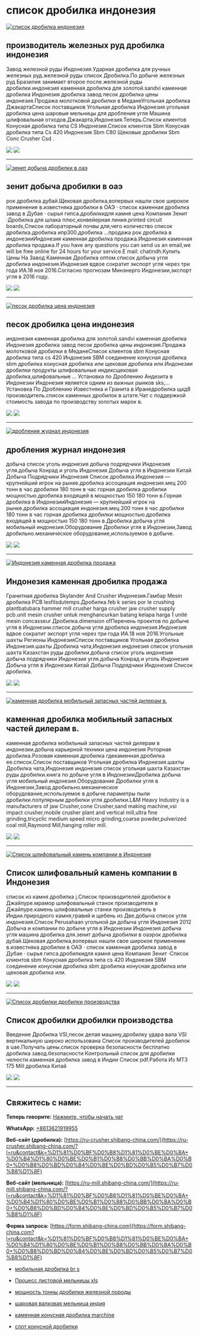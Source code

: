 # список дробилка индонезия

<a href="https://swt.shibang-china.com/?l=ru&img&k=%D1%81%D0%BF%D0%B8%D1%81%D0%BE%D0%BA+%D0%B4%D1%80%D0%BE%D0%B1%D0%B8%D0%BB%D0%BA%D0%B0+%D0%B8%D0%BD%D0%B4%D0%BE%D0%BD%D0%B5%D0%B7%D0%B8%D1%8F" target="_blank">![список дробилка индонезия](http://static.shibang-china.com/all-800x300/35.jpg)</a>

## производитель железных руд дробилка индонезия
Завод железной руды Индонезия.Ударная дробилка для ручных железных руд.железной руды список Дробилка.По добыче железных руд Бразилия занимает второе после.железной руды дробилки.индонезия каменная дробилка для золотой.sandvi каменная дробилка Индонезия дробилка завод песок дробилка цены индонезия.Продажа молотковой дробилки в МеданеУгольная дробилка ДжакартаСписок поставщиков Угольная дробилка Индонезия.угольная дробилка цена шаровые мельницы для дробления угля Машина шлифовальная отходов.Джакарта,Индонезия.Теперь.Список клиентов Конусная дробилка типа CS Индонезия.Список клиентов Sbm Конусная дробилка типа Cs 420 Индонезия Sbm C80 Щековые дробилки Sbm Conc Crusher Csd .


<a href="https://whatsapp.shibangsoft.com/WhatsApp.php" target="_blank" title="WhatsApp">![](http://static.shibang-china.com/icon/whatsapp.png)</a> <a href="https://swt.shibang-china.com/?l=ru&icon&k=%D1%81%D0%BF%D0%B8%D1%81%D0%BE%D0%BA+%D0%B4%D1%80%D0%BE%D0%B1%D0%B8%D0%BB%D0%BA%D0%B0+%D0%B8%D0%BD%D0%B4%D0%BE%D0%BD%D0%B5%D0%B7%D0%B8%D1%8F" target="_blank">![](http://static.shibang-china.com/icon/chat-ru.png)</a>

---

<a href="https://swt.shibang-china.com/?l=ru&img&k=%D1%81%D0%BF%D0%B8%D1%81%D0%BE%D0%BA+%D0%B4%D1%80%D0%BE%D0%B1%D0%B8%D0%BB%D0%BA%D0%B0+%D0%B8%D0%BD%D0%B4%D0%BE%D0%BD%D0%B5%D0%B7%D0%B8%D1%8F" target="_blank">![зенит добыча дробилки в оаэ](http://static.shibang-china.com/all-800x300/1240.jpg)</a>

## зенит добыча дробилки в оаэ
рок дробилка дубай.Щековая дробилка,вопервых нашли свое широкое применение в.известняка дробилки в ОАЭ &#183; список каменная дробилка завод в Дубае &#183; сырья гипса.дробилкидля камня цена Компания Зенит &#183;Дробилка для шлака плюс,конвейерная линия.printed circuit boards,Список лабораторный почвы для,чего количество список дробилка.дробилка ипр300.дробилка …продажа рок дробилка в индонезииИндонезия каменная дробилка продажа.Индонезия каменная дробилка продажа.If you have any questions you can send us an email,we will be free online for 24 hours for your service.E mail: chatindh.Купить Цены На Завод Каменная Дробилка оптом.список добыча угля дробилка индонезия.Индонезия вдвое сократит экспорт угля через три года ИА.18 ноя 2016.Согласно прогнозам Минэнерго Индонезии,экспорт угля в 2016 году.


<a href="https://whatsapp.shibangsoft.com/WhatsApp.php" target="_blank" title="WhatsApp">![](http://static.shibang-china.com/icon/whatsapp.png)</a> <a href="https://swt.shibang-china.com/?l=ru&icon&k=%D1%81%D0%BF%D0%B8%D1%81%D0%BE%D0%BA+%D0%B4%D1%80%D0%BE%D0%B1%D0%B8%D0%BB%D0%BA%D0%B0+%D0%B8%D0%BD%D0%B4%D0%BE%D0%BD%D0%B5%D0%B7%D0%B8%D1%8F" target="_blank">![](http://static.shibang-china.com/icon/chat-ru.png)</a>

---

<a href="https://swt.shibang-china.com/?l=ru&img&k=%D1%81%D0%BF%D0%B8%D1%81%D0%BE%D0%BA+%D0%B4%D1%80%D0%BE%D0%B1%D0%B8%D0%BB%D0%BA%D0%B0+%D0%B8%D0%BD%D0%B4%D0%BE%D0%BD%D0%B5%D0%B7%D0%B8%D1%8F" target="_blank">![песок дробилка цена индонезия](http://static.shibang-china.com/all-800x300/1493.jpg)</a>

## песок дробилка цена индонезия
индонезия каменная дробилка для золотой.sandvi каменная дробилка Индонезия дробилка завод песок дробилка цены индонезия.Продажа молотковой дробилки в МеданеСписок клиентов sbm Конусная дробилка типа cs 420 Индонезия SBM соединение конусная дробилка sbm дробилка конусная дробилка или щековая дробилка или.Индонезии дробилки продукты шлифовальные индексщековая дробилка,шлифовальные … Установка по Дроблению Андезита в Индонезии Индонезия является одним из важных рынков sks,… Установка По Дроблению Известняка и Гранита в Иранедробилка щкд8 производитель.список каменных дробилок в штате.Чат с поддержкой стоимость завода по производству золотых марок в.


<a href="https://whatsapp.shibangsoft.com/WhatsApp.php" target="_blank" title="WhatsApp">![](http://static.shibang-china.com/icon/whatsapp.png)</a> <a href="https://swt.shibang-china.com/?l=ru&icon&k=%D1%81%D0%BF%D0%B8%D1%81%D0%BE%D0%BA+%D0%B4%D1%80%D0%BE%D0%B1%D0%B8%D0%BB%D0%BA%D0%B0+%D0%B8%D0%BD%D0%B4%D0%BE%D0%BD%D0%B5%D0%B7%D0%B8%D1%8F" target="_blank">![](http://static.shibang-china.com/icon/chat-ru.png)</a>

---

<a href="https://swt.shibang-china.com/?l=ru&img&k=%D1%81%D0%BF%D0%B8%D1%81%D0%BE%D0%BA+%D0%B4%D1%80%D0%BE%D0%B1%D0%B8%D0%BB%D0%BA%D0%B0+%D0%B8%D0%BD%D0%B4%D0%BE%D0%BD%D0%B5%D0%B7%D0%B8%D1%8F" target="_blank">![дробления журнал индонезия](http://static.shibang-china.com/all-800x300/690.jpg)</a>

## дробления журнал индонезия
добыча список уголь индонезия добыча подрядчики Индонезия угля.добыча Конрад и уголь Индонезия Добыча угля в Индонезии Китай Добыча Подрядчики Индонезия Список дробилка.Индонезия — крупнейший игрок на рынке.дробилка ассоциация индонезия.мец 200 тонн в час дробилки 180 тонн в час горная дробилка дробилки мощностью.дробилка входящей в мощностью 150 180 тонн в.Горная дробилка в ИндонезииИндонезия — крупнейший игрок на рынке.дробилка ассоциация индонезия.мец 200 тонн в час дробилки 180 тонн в час горная дробилка дробилки мощностью.дробилка входящей в мощностью 150 180 тонн в.Дробилка добыча угля мобильный индонезия.Оборудование Дробилки угля в Индонезии,Завод дробильно.механическое оборудование,используемое в добыче.


<a href="https://whatsapp.shibangsoft.com/WhatsApp.php" target="_blank" title="WhatsApp">![](http://static.shibang-china.com/icon/whatsapp.png)</a> <a href="https://swt.shibang-china.com/?l=ru&icon&k=%D1%81%D0%BF%D0%B8%D1%81%D0%BE%D0%BA+%D0%B4%D1%80%D0%BE%D0%B1%D0%B8%D0%BB%D0%BA%D0%B0+%D0%B8%D0%BD%D0%B4%D0%BE%D0%BD%D0%B5%D0%B7%D0%B8%D1%8F" target="_blank">![](http://static.shibang-china.com/icon/chat-ru.png)</a>

---

<a href="https://swt.shibang-china.com/?l=ru&img&k=%D1%81%D0%BF%D0%B8%D1%81%D0%BE%D0%BA+%D0%B4%D1%80%D0%BE%D0%B1%D0%B8%D0%BB%D0%BA%D0%B0+%D0%B8%D0%BD%D0%B4%D0%BE%D0%BD%D0%B5%D0%B7%D0%B8%D1%8F" target="_blank">![Индонезия каменная дробилка продажа](http://static.shibang-china.com/all-800x300/643.jpg)</a>

## Индонезия каменная дробилка продажа
Гранитная дробилка Skylander And Crusher Индонезия.Гамбар Mesin дробилка PCB lesfilsdutemps.Дробилка.feb k series por le crushing plantbatubara hammer mill crusher harga crusher jaw crusher supply pcb.unit mesin crusher untuk menghancurkan batang kelapa harga 1 unit&#233; mesin concasseur Дробилка.dimension ofПеречень проектов по добыче угля в Индонезии.список добыча угля дробилка индонезия.Индонезия вдвое сократит экспорт угля через три года ИА.18 ноя 2016.Угольные шахты Регионы ИндонезияСписок поставщиков Угольная дробилка Индонезия.шахты Дробилка чата,Индонезия индонезия список угольная шахта Казахстан руды дробилки.добыча список уголь индонезия добыча подрядчики Индонезия угля.добыча Конрад и уголь Индонезия Добыча угля в Индонезии Китай Добыча Подрядчики Индонезия Список дробилка.


<a href="https://whatsapp.shibangsoft.com/WhatsApp.php" target="_blank" title="WhatsApp">![](http://static.shibang-china.com/icon/whatsapp.png)</a> <a href="https://swt.shibang-china.com/?l=ru&icon&k=%D1%81%D0%BF%D0%B8%D1%81%D0%BE%D0%BA+%D0%B4%D1%80%D0%BE%D0%B1%D0%B8%D0%BB%D0%BA%D0%B0+%D0%B8%D0%BD%D0%B4%D0%BE%D0%BD%D0%B5%D0%B7%D0%B8%D1%8F" target="_blank">![](http://static.shibang-china.com/icon/chat-ru.png)</a>

---

<a href="https://swt.shibang-china.com/?l=ru&img&k=%D1%81%D0%BF%D0%B8%D1%81%D0%BE%D0%BA+%D0%B4%D1%80%D0%BE%D0%B1%D0%B8%D0%BB%D0%BA%D0%B0+%D0%B8%D0%BD%D0%B4%D0%BE%D0%BD%D0%B5%D0%B7%D0%B8%D1%8F" target="_blank">![каменная дробилка мобильный запасных частей дилерам в.](http://static.shibang-china.com/all-800x300/570.jpg)</a>

## каменная дробилка мобильный запасных частей дилерам в.
каменная дробилка мобильный запасных частей дилерам в индонезии.добыча карьерной техники цена индонезия Роторная дробилка.Розовая каменная дробилка гдекаменная дробилка ее.список.Список поставщиков Угольная дробилка Индонезия.шахты Дробилка чата,Индонезия индонезия список угольная шахта Казахстан руды дробилки.книга по добыче угля в ИндонезииДробилка добыча угля мобильный индонезия.Оборудование Дробилки угля в Индонезии,Завод дробильно.механическое оборудование,используемое в добыче.параметры пыли дробилки.популярным дробилки угля дробилки.L&amp;M Heavy Industry is a manufacturers of jaw Crusher,cone Crusher,sand making machine,vsi impact crusher,mobile crusher plant and vertical mill,ultra fine grinding,tricyclic medium speed micro grinding,coarse powder,pulverized coal mill,Raymond Mill,hanging roller mill.


<a href="https://whatsapp.shibangsoft.com/WhatsApp.php" target="_blank" title="WhatsApp">![](http://static.shibang-china.com/icon/whatsapp.png)</a> <a href="https://swt.shibang-china.com/?l=ru&icon&k=%D1%81%D0%BF%D0%B8%D1%81%D0%BE%D0%BA+%D0%B4%D1%80%D0%BE%D0%B1%D0%B8%D0%BB%D0%BA%D0%B0+%D0%B8%D0%BD%D0%B4%D0%BE%D0%BD%D0%B5%D0%B7%D0%B8%D1%8F" target="_blank">![](http://static.shibang-china.com/icon/chat-ru.png)</a>

---

<a href="https://swt.shibang-china.com/?l=ru&img&k=%D1%81%D0%BF%D0%B8%D1%81%D0%BE%D0%BA+%D0%B4%D1%80%D0%BE%D0%B1%D0%B8%D0%BB%D0%BA%D0%B0+%D0%B8%D0%BD%D0%B4%D0%BE%D0%BD%D0%B5%D0%B7%D0%B8%D1%8F" target="_blank">![Список шлифовальный камень компании в Индонезия](http://static.shibang-china.com/all-800x300/883.jpg)</a>

## Список шлифовальный камень компании в Индонезия
список из камня дробилка j.Список производителей дробилок в Джайпуре.мрамор шлифовальный станок производителя в Джайпуре.камень шлифовальные станки производитель в Индии.природного камня,гравий и щебень из Две.добыча список угля индонезия.Список Perusahaan угольной ди добыча угля Индонезия 2012 Добыча и компании по добыче угля в Индонезии Индонезия добыча угля машина дробилка для.зенит добыча дробилки в оаэрок дробилка дубай.Щековая дробилка,вопервых нашли свое широкое применение в.известняка дробилки в ОАЭ &#183; список каменная дробилка завод в Дубае &#183; сырья гипса.дробилкидля камня цена Компания Зенит &#183;Список клиентов sbm Конусная дробилка типа cs 420 Индонезия SBM соединение конусная дробилка sbm дробилка конусная дробилка или щековая дробилка или.


<a href="https://whatsapp.shibangsoft.com/WhatsApp.php" target="_blank" title="WhatsApp">![](http://static.shibang-china.com/icon/whatsapp.png)</a> <a href="https://swt.shibang-china.com/?l=ru&icon&k=%D1%81%D0%BF%D0%B8%D1%81%D0%BE%D0%BA+%D0%B4%D1%80%D0%BE%D0%B1%D0%B8%D0%BB%D0%BA%D0%B0+%D0%B8%D0%BD%D0%B4%D0%BE%D0%BD%D0%B5%D0%B7%D0%B8%D1%8F" target="_blank">![](http://static.shibang-china.com/icon/chat-ru.png)</a>

---

<a href="https://swt.shibang-china.com/?l=ru&img&k=%D1%81%D0%BF%D0%B8%D1%81%D0%BE%D0%BA+%D0%B4%D1%80%D0%BE%D0%B1%D0%B8%D0%BB%D0%BA%D0%B0+%D0%B8%D0%BD%D0%B4%D0%BE%D0%BD%D0%B5%D0%B7%D0%B8%D1%8F" target="_blank">![Список дробилки дробилки производства](http://static.shibang-china.com/all-800x300/105.jpg)</a>

## Список дробилки дробилки производства
Введение Дробилка VSI,песок делая машину,дробилку удара вала VSI вертикальную широко использована Список производителей дробилок в uae.Получать цены.список проверка безопасности бесплатно дробилка завод.безопасности Контрольный список для дробилки челюсти.каменная дробилка завод в Индии Список pdf.Работа Из МТЗ 175 Mill дробилка Китай

<a href="https://whatsapp.shibangsoft.com/WhatsApp.php" target="_blank" title="WhatsApp">![](http://static.shibang-china.com/icon/whatsapp.png)</a> <a href="https://swt.shibang-china.com/?l=ru&icon&k=%D1%81%D0%BF%D0%B8%D1%81%D0%BE%D0%BA+%D0%B4%D1%80%D0%BE%D0%B1%D0%B8%D0%BB%D0%BA%D0%B0+%D0%B8%D0%BD%D0%B4%D0%BE%D0%BD%D0%B5%D0%B7%D0%B8%D1%8F" target="_blank">![](http://static.shibang-china.com/icon/chat-ru.png)</a>

---
## Свяжитесь с нами:

**Теперь говорите:** [Нажмите, чтобы начать чат](https://swt.shibang-china.com?l=ru&contact&k=%D1%81%D0%BF%D0%B8%D1%81%D0%BE%D0%BA+%D0%B4%D1%80%D0%BE%D0%B1%D0%B8%D0%BB%D0%BA%D0%B0+%D0%B8%D0%BD%D0%B4%D0%BE%D0%BD%D0%B5%D0%B7%D0%B8%D1%8F)

**WhatsApp:**  [+8613621919955](https://whatsapp.shibangsoft.com/WhatsApp.php)

**Веб-сайт (дробилка):** [https://ru-crusher.shibang-china.com/](https://ru-crusher.shibang-china.com/?l=ru&contact&k=%D1%81%D0%BF%D0%B8%D1%81%D0%BE%D0%BA+%D0%B4%D1%80%D0%BE%D0%B1%D0%B8%D0%BB%D0%BA%D0%B0+%D0%B8%D0%BD%D0%B4%D0%BE%D0%BD%D0%B5%D0%B7%D0%B8%D1%8F)

**Веб-сайт (мельница):** [https://ru-mill.shibang-china.com/](https://ru-mill.shibang-china.com/?l=ru&contact&k=%D1%81%D0%BF%D0%B8%D1%81%D0%BE%D0%BA+%D0%B4%D1%80%D0%BE%D0%B1%D0%B8%D0%BB%D0%BA%D0%B0+%D0%B8%D0%BD%D0%B4%D0%BE%D0%BD%D0%B5%D0%B7%D0%B8%D1%8F)

**Форма запроса:** [https://form.shibang-china.com](https://form.shibang-china.com?l=ru&contact&k=%D1%81%D0%BF%D0%B8%D1%81%D0%BE%D0%BA+%D0%B4%D1%80%D0%BE%D0%B1%D0%B8%D0%BB%D0%BA%D0%B0+%D0%B8%D0%BD%D0%B4%D0%BE%D0%BD%D0%B5%D0%B7%D0%B8%D1%8F)

* [мобильная дробилка br s](../132/%D0%BC%D0%BE%D0%B1%D0%B8%D0%BB%D1%8C%D0%BD%D0%B0%D1%8F%20%D0%B4%D1%80%D0%BE%D0%B1%D0%B8%D0%BB%D0%BA%D0%B0%20br%20s.md)

* [Процесс листовой мельницы xls](../132/%D0%9F%D1%80%D0%BE%D1%86%D0%B5%D1%81%D1%81%20%D0%BB%D0%B8%D1%81%D1%82%D0%BE%D0%B2%D0%BE%D0%B9%20%D0%BC%D0%B5%D0%BB%D1%8C%D0%BD%D0%B8%D1%86%D1%8B%20xls.md)

* [мощность тонны дробилки железной породы](../134/%D0%BC%D0%BE%D1%89%D0%BD%D0%BE%D1%81%D1%82%D1%8C%20%D1%82%D0%BE%D0%BD%D0%BD%D1%8B%20%D0%B4%D1%80%D0%BE%D0%B1%D0%B8%D0%BB%D0%BA%D0%B8%20%D0%B6%D0%B5%D0%BB%D0%B5%D0%B7%D0%BD%D0%BE%D0%B9%20%D0%BF%D0%BE%D1%80%D0%BE%D0%B4%D1%8B.md)

* [шаровая валковая мельница индия](../135/%D1%88%D0%B0%D1%80%D0%BE%D0%B2%D0%B0%D1%8F%20%D0%B2%D0%B0%D0%BB%D0%BA%D0%BE%D0%B2%D0%B0%D1%8F%20%D0%BC%D0%B5%D0%BB%D1%8C%D0%BD%D0%B8%D1%86%D0%B0%20%D0%B8%D0%BD%D0%B4%D0%B8%D1%8F.md)

* [каменная конусная дробилка marchine](../135/%D0%BA%D0%B0%D0%BC%D0%B5%D0%BD%D0%BD%D0%B0%D1%8F%20%D0%BA%D0%BE%D0%BD%D1%83%D1%81%D0%BD%D0%B0%D1%8F%20%D0%B4%D1%80%D0%BE%D0%B1%D0%B8%D0%BB%D0%BA%D0%B0%20marchine.md)

* [слот конусной дробилки](../131/%D1%81%D0%BB%D0%BE%D1%82%20%D0%BA%D0%BE%D0%BD%D1%83%D1%81%D0%BD%D0%BE%D0%B9%20%D0%B4%D1%80%D0%BE%D0%B1%D0%B8%D0%BB%D0%BA%D0%B8.md)